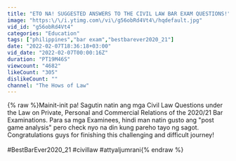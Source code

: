```yaml
---
title: "ETO NA! SUGGESTED ANSWERS TO THE CIVIL LAW BAR EXAM QUESTIONS!"
image: "https:\/\/i.ytimg.com\/vi\/g56obRd4Vt4\/hqdefault.jpg"
vid_id: "g56obRd4Vt4"
categories: "Education"
tags: ["philippines","bar exam","bestbarever2020_21"]
date: "2022-02-07T18:36:18+03:00"
vid_date: "2022-02-07T00:00:16Z"
duration: "PT19M46S"
viewcount: "4682"
likeCount: "305"
dislikeCount: ""
channel: "The Hows of Law"
---
```

{% raw %}Mainit-init pa! Sagutin natin ang mga Civil Law Questions under the Law on Private, Personal and Commercial Relations of the 2020/21 Bar Examinations. Para sa mga Examinees, hindi man natin gusto ang &quot;post game analysis&quot; pero check nyo na din kung pareho tayo ng sagot. Congratulations guys for finishing this challenging and difficult journey! <br /><br />#BestBarEver2020_21 #civillaw #attyaljumrani{% endraw %}
